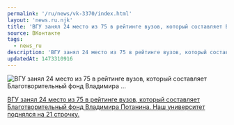```yaml
---
permalink: '/ru/news/vk-3370/index.html'
layout: 'news.ru.njk'
title: 'ВГУ занял 24 место из 75 в рейтинге вузов, который составляет Благотворительный фонд Владимира …'
source: ВКонтакте
tags:
  - news_ru
description: 'ВГУ занял 24 место из 75 в рейтинге вузов, который составляет Благотворительный фонд Владимира …'
updatedAt: 1473310916
---
```

![ВГУ занял 24 место из 75 в рейтинге вузов, который составляет Благотворительный фонд Владимира …](https://sun9-10.userapi.com/c630826/v630826484/464ca/fNu-nyBvhiI.jpg)

[ВГУ занял 24 место из 75 в рейтинге вузов, который составляет Благотворительный фонд Владимира Потанина. Наш университет поднялся на 21 строчку.](http://www.fondpotanin.ru/ranking)
